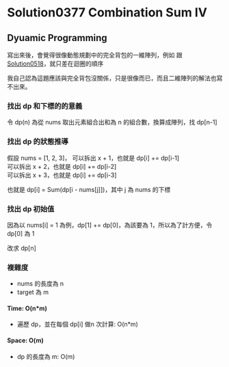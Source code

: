 # Solution0377 Combination Sum IV

## Dyuamic Programming

寫出來後，會覺得很像動態規劃中的完全背包的一維陣列，例如 跟 [Solution0518](../Solution0501_0700/Solution0518.md)，就只差在迴圈的順序

我自己認為這題應該與完全背包沒關係，只是很像而已，而且二維陣列的解法也寫不出來。

### 找出 dp 和下標的的意義

令 dp(n) 為從 nums 取出元素組合出和為 n 的組合數，換算成陣列，找 dp[n-1]

### 找出 dp 的狀態推導

假設 nums = [1, 2, 3]，
可以拆出 x + 1，也就是 dp[i] += dp[i-1]  
可以拆出 x + 2，也就是 dp[i] += dp[i-2]  
可以拆出 x + 3，也就是 dp[i] += dp[i-3]  

也就是 dp[i] = Sum(dp[i - nums[j]])，其中 j 為 nums 的下標

### 找出 dp 初始值

因為以 nums[i] = 1 為例，dp[1] += dp[0]，為該要為 1，所以為了計方便，令 dp[0] 為 1 

改求 dp[n]

### 複雜度
- nums 的長度為 n
- target 為 m

#### Time: O(n*m)
- 遍歷 dp，並在每個 dp[i] 做n 次計算: O(n*m)

#### Space: O(m)
- dp 的長度為 m: O(m)